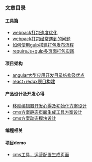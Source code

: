 ### 文章目录


#### 工具篇
- [webpack打包速度优化](https://github.com/iscarecrow/myBlog/blob/master/webpack%E6%89%93%E5%8C%85%E9%80%9F%E5%BA%A6%E4%BC%98%E5%8C%96.md)
- [webpack打包经常遇到的问题](https://github.com/iscarecrow/myBlog/blob/master/webpack%E6%89%93%E5%8C%85%E7%BB%8F%E5%B8%B8%E9%81%87%E5%88%B0%E7%9A%84%E9%97%AE%E9%A2%98.md)
- [如何使用gulp搭建打包发布流程](https://github.com/iscarecrow/myBlog/blob/master/%E5%A6%82%E4%BD%95%E4%BD%BF%E7%94%A8gulp%E6%90%AD%E5%BB%BA%E6%89%93%E5%8C%85%E5%8F%91%E5%B8%83%E6%B5%81%E7%A8%8B.md)
- [requireJs+gulp多页面打包实践]()


#### 项目架构
- [angular大型应用开发目录结构及优点](https://github.com/iscarecrow/myBlog/blob/master/angular%E5%A4%A7%E5%9E%8B%E9%A1%B9%E7%9B%AE%E6%9E%B6%E6%9E%84%E7%9A%84%E7%9B%AE%E5%BD%95%E7%BB%93%E6%9E%84.md)
- [react+redux项目构建]()


#### 产品设计及开发心得
- [移动编辑器开发心得及初始化方案设计](https://github.com/iscarecrow/myBlog/blob/master/%E7%A7%BB%E5%8A%A8%E7%BC%96%E8%BE%91%E5%99%A8%E5%BC%80%E5%8F%91%E5%BF%83%E5%BE%97%E5%8F%8A%E5%88%9D%E5%A7%8B%E5%8C%96%E6%96%B9%E6%A1%88%E8%AE%BE%E8%AE%A1.md)
- [cms方案静态页面生成工具方案设计](https://github.com/iscarecrow/myBlog/blob/master/cms%E6%96%B9%E6%A1%88%E9%9D%99%E6%80%81%E9%A1%B5%E9%9D%A2%E7%94%9F%E6%88%90%E5%B7%A5%E5%85%B7%E6%96%B9%E6%A1%88%E8%AE%BE%E8%AE%A1.md)  
- [cms方案动态模块设计]()

#### 编程相关



#### 项目demo
- [cms工具，运营配置生成页面](https://github.com/iscarecrow/cms)